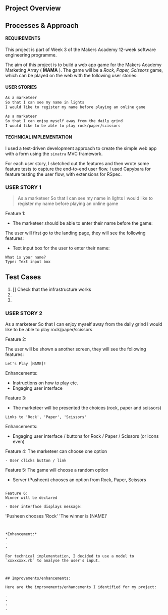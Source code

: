 ## Project Overview
## Processes & Approach

#### REQUIREMENTS

This project is part of Week 3 of the Makers Academy 12-week software engineering programme. 

The aim of this project is to build a web app game for the Makers Academy Marketing Array ( **MAMA** ). The game will be a _Rock, Paper, Scissors_ game, which can be played on the web with the following user stories:


#### USER STORIES

```sh
As a marketeer
So that I can see my name in lights
I would like to register my name before playing an online game

As a marketeer
So that I can enjoy myself away from the daily grind
I would like to be able to play rock/paper/scissors
```


#### TECHNICAL IMPLEMENTATION

I used a test-driven development approach to create the simple web app with a form using the `sinatra` MVC framework.

For each user story, I sketched out the features and then wrote some feature tests to capture the end-to-end user flow. I used Capybara for feature testing the user flow, with extensions for RSpec.


### USER STORY 1
> As a marketeer
So that I can see my name in lights
I would like to register my name before playing an online game

Feature 1:
- The marketeer should be able to enter their name before the game:

The user will first go to the landing page, they will see the following features:

- Text input box for the user to enter their name:

```
What is your name?
Type: Text input box

```

## Test Cases

1. [] Check that the infrastructure works
2. 
3.

### USER STORY 2
As a marketeer
So that I can enjoy myself away from the daily grind
I would like to be able to play rock/paper/scissors

Feature 2:

The user will be shown a another screen, they will see the following features:

```
Let's Play [NAME]!

```

Enhancements:
- Instructions on how to play etc.
- Engaging user interface

Feature 3:
- The marketeer will be presented the choices (rock, paper and scissors)

```
Links to 'Rock', 'Paper', 'Scissors'

```

Enhancements:
- Engaging user interface / buttons for Rock / Paper / Scissors (or icons even)

Feature 4:
The marketeer can choose one option

```
- User clicks button / link

```

Feature 5:
The game will choose a random option

- Server (Pusheen) chooses an option from Rock, Paper, Scissors

```

Feature 6:
Winner will be declared

- User interface displays message:

```

'Pusheen chooses 'Rock'
'The winner is [NAME]'

```


*Enhancement:*
-
-
-

For technical implementation, I decided to use a model to `xxxxxxxx.rb` to analyse the user's input.

```

```


## Improvements/enhancements:

Here are the improvements/enhancements I identified for my project:

-
-
-
-
